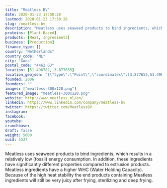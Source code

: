 ```yaml
---
title: "Meatless BV"
date: 2020-01-23 17:50:28
lastmod: 2020-01-23 17:50:28
slug: /meatless-bv
description: "Meatless uses seaweed products to bind ingredients, which results in a relatively low (fossil) energy consumption. In addition, these ingredients have significantly different properties compared to extrusion products. Meatless ingredients have a higher WHC (Water Holding Capacity). Because of the high heat stability the end products containing Meatless ingredients will still be very juicy after frying, sterilizing and deep frying."
proteins: [Plant-Based]
products: [Meat, Ingredients]
business: [Production]
finance_type: []
country: "Netherlands"
country_code: "NL"
city: "Goes"
postal_code: "4462 GJ"
location: [51.496782, 3.877655]
location_geojson: "{\"type\":\"Point\",\"coordinates\":[3.877655,51.496782]}"
founded: 2006
founders: ""
images: ["meatless-300x120.png"]
featured_image: "meatless-300x120.png"
website: http://www.meatless.nl/en/
linkedin: https://www.linkedin.com/company/meatless-bv
twitter: https://twitter.com/MeatlessBV
instagram: 
facebook: 
youtube: 
crunchbase: 
draft: false
weight: 5000
uuid: 5537
---
```

Meatless uses seaweed products to bind ingredients, which results in a relatively low (fossil) energy consumption. In addition, these ingredients have significantly different properties compared to extrusion products. Meatless ingredients have a higher WHC (Water Holding Capacity). Because of the high heat stability the end products containing Meatless ingredients will still be very juicy after frying, sterilizing and deep frying.
